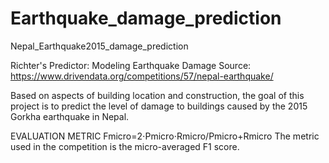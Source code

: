 # Earthquake_damage_prediction
Nepal_Earthquake2015_damage_prediction

Richter's Predictor: Modeling Earthquake Damage
Source: https://www.drivendata.org/competitions/57/nepal-earthquake/

Based on aspects of building location and construction, the goal of this project is to predict the level of damage to buildings caused by 
the 2015 Gorkha earthquake in Nepal.

EVALUATION METRIC Fmicro=2⋅Pmicro⋅Rmicro/Pmicro+Rmicro The metric used in the competition is the micro-averaged F1 score.

